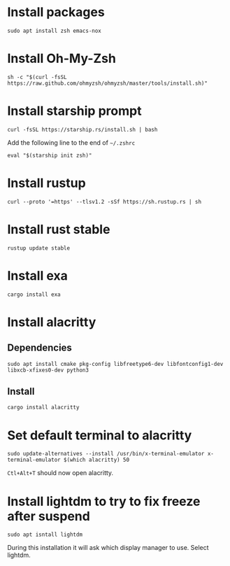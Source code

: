 # Install packages
```
sudo apt install zsh emacs-nox
```

# Install Oh-My-Zsh
```
sh -c "$(curl -fsSL https://raw.github.com/ohmyzsh/ohmyzsh/master/tools/install.sh)"
```

# Install starship prompt
```
curl -fsSL https://starship.rs/install.sh | bash
```

Add the following line to the end of `~/.zshrc`
```
eval "$(starship init zsh)"
```

# Install rustup
```
curl --proto '=https' --tlsv1.2 -sSf https://sh.rustup.rs | sh
```

# Install rust stable
```
rustup update stable
```

# Install exa
```
cargo install exa
```

# Install alacritty

## Dependencies
```
sudo apt install cmake pkg-config libfreetype6-dev libfontconfig1-dev libxcb-xfixes0-dev python3
```

## Install
```
cargo install alacritty
```

# Set default terminal to alacritty
```
sudo update-alternatives --install /usr/bin/x-terminal-emulator x-terminal-emulator $(which alacritty) 50
```

`Ctl+Alt+T` should now open alacritty.

# Install lightdm to try to fix freeze after suspend
```
sudo apt isntall lightdm
```

During this installation it will ask which display manager to use. Select lightdm.
